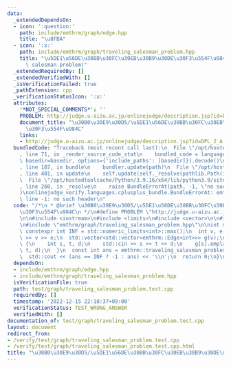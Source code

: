 ```yaml
---
data:
  _extendedDependsOn:
  - icon: ':question:'
    path: include/emthrm/graph/edge.hpp
    title: "\u8FBA"
  - icon: ':x:'
    path: include/emthrm/graph/traveling_salesman_problem.hpp
    title: "\u5DE1\u56DE\u30BB\u30FC\u30EB\u30B9\u30DE\u30F3\u554F\u984C (traveling\
      \ salesman problem)"
  _extendedRequiredBy: []
  _extendedVerifiedWith: []
  _isVerificationFailed: true
  _pathExtension: cpp
  _verificationStatusIcon: ':x:'
  attributes:
    '*NOT_SPECIAL_COMMENTS*': ''
    PROBLEM: http://judge.u-aizu.ac.jp/onlinejudge/description.jsp?id=DPL_2_A
    document_title: "\u30B0\u30E9\u30D5/\u5DE1\u56DE\u30BB\u30FC\u30EB\u30B9\u30DE\
      \u30F3\u554F\u984C"
    links:
    - http://judge.u-aizu.ac.jp/onlinejudge/description.jsp?id=DPL_2_A
  bundledCode: "Traceback (most recent call last):\n  File \"/opt/hostedtoolcache/Python/3.9.16/x64/lib/python3.9/site-packages/onlinejudge_verify/documentation/build.py\"\
    , line 71, in _render_source_code_stat\n    bundled_code = language.bundle(stat.path,\
    \ basedir=basedir, options={'include_paths': [basedir]}).decode()\n  File \"/opt/hostedtoolcache/Python/3.9.16/x64/lib/python3.9/site-packages/onlinejudge_verify/languages/cplusplus.py\"\
    , line 187, in bundle\n    bundler.update(path)\n  File \"/opt/hostedtoolcache/Python/3.9.16/x64/lib/python3.9/site-packages/onlinejudge_verify/languages/cplusplus_bundle.py\"\
    , line 401, in update\n    self.update(self._resolve(pathlib.Path(included), included_from=path))\n\
    \  File \"/opt/hostedtoolcache/Python/3.9.16/x64/lib/python3.9/site-packages/onlinejudge_verify/languages/cplusplus_bundle.py\"\
    , line 260, in _resolve\n    raise BundleErrorAt(path, -1, \"no such header\"\
    )\nonlinejudge_verify.languages.cplusplus_bundle.BundleErrorAt: emthrm/graph/edge.hpp:\
    \ line -1: no such header\n"
  code: "/*\n * @brief \u30B0\u30E9\u30D5/\u5DE1\u56DE\u30BB\u30FC\u30EB\u30B9\u30DE\
    \u30F3\u554F\u984C\n */\n#define PROBLEM \"http://judge.u-aizu.ac.jp/onlinejudge/description.jsp?id=DPL_2_A\"\
    \n\n#include <iostream>\n#include <limits>\n#include <vector>\n\n#include \"emthrm/graph/edge.hpp\"\
    \n#include \"emthrm/graph/traveling_salesman_problem.hpp\"\n\nint main() {\n \
    \ constexpr int INF = std::numeric_limits<int>::max();\n  int v, e;\n  std::cin\
    \ >> v >> e;\n  std::vector<std::vector<emthrm::Edge<int>>> g(v);\n  while (e--)\
    \ {\n    int s, t, d;\n    std::cin >> s >> t >> d;\n    g[s].emplace_back(s,\
    \ t, d);\n  }\n  const int ans = emthrm::traveling_salesman_problem(g, INF);\n\
    \  std::cout << (ans == INF ? -1 : ans) << '\\n';\n  return 0;\n}\n"
  dependsOn:
  - include/emthrm/graph/edge.hpp
  - include/emthrm/graph/traveling_salesman_problem.hpp
  isVerificationFile: true
  path: test/graph/traveling_salesman_problem.test.cpp
  requiredBy: []
  timestamp: '2022-12-15 22:18:37+09:00'
  verificationStatus: TEST_WRONG_ANSWER
  verifiedWith: []
documentation_of: test/graph/traveling_salesman_problem.test.cpp
layout: document
redirect_from:
- /verify/test/graph/traveling_salesman_problem.test.cpp
- /verify/test/graph/traveling_salesman_problem.test.cpp.html
title: "\u30B0\u30E9\u30D5/\u5DE1\u56DE\u30BB\u30FC\u30EB\u30B9\u30DE\u30F3\u554F\u984C"
---
```

